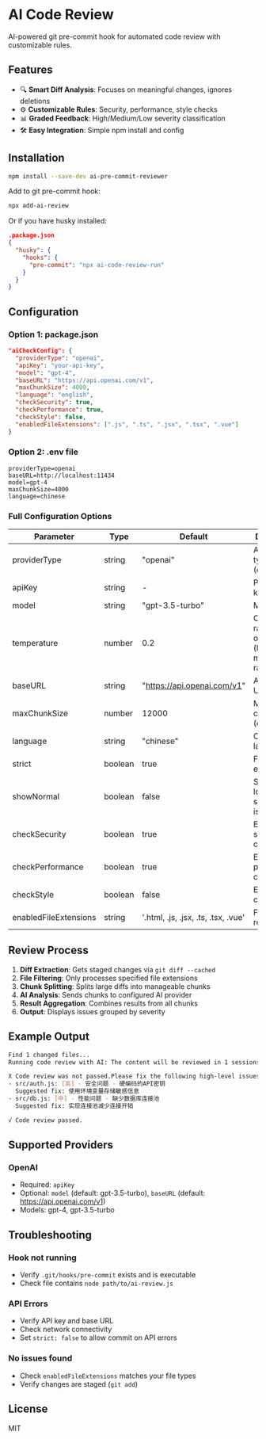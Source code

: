 # AI Code Review

AI-powered git pre-commit hook for automated code review with customizable rules.

## Features

- 🔍 **Smart Diff Analysis**: Focuses on meaningful changes, ignores deletions
- ⚙️ **Customizable Rules**: Security, performance, style checks
- 📊 **Graded Feedback**: High/Medium/Low severity classification
- 🛠 **Easy Integration**: Simple npm install and config

## Installation

```bash
npm install --save-dev ai-pre-commit-reviewer
```

Add to git pre-commit hook:

```bash
npx add-ai-review
```

Or if you have husky installed:

```JSON
.package.json
{
  "husky": {
    "hooks": {
      "pre-commit": "npx ai-code-review-run"
    }
  }
}
```

## Configuration

### Option 1: package.json

```json
"aiCheckConfig": {
  "providerType": "openai",
  "apiKey": "your-api-key",
  "model": "gpt-4",
  "baseURL": "https://api.openai.com/v1",
  "maxChunkSize": 4000,
  "language": "english",
  "checkSecurity": true,
  "checkPerformance": true,
  "checkStyle": false,
  "enabledFileExtensions": [".js", ".ts", ".jsx", ".tsx", ".vue"]
}
```

### Option 2: .env file

```env
providerType=openai
baseURL=http://localhost:11434
model=gpt-4
maxChunkSize=4000
language=chinese
```

### Full Configuration Options

| Parameter | Type | Default | Description |
|-----------|------|---------|-------------|
| providerType | string | "openai" | AI provider type (openai) |
| apiKey | string | - | Provider API key |
| model | string | "gpt-3.5-turbo" | Model name |
| temperature | number | 0.2 | Controls randomness of AI output (higher = more random) |
| baseURL | string | "https://api.openai.com/v1" | API base URL |
| maxChunkSize | number | 12000 | Max diff chunk size (characters) |
| language | string | "chinese" | Output language |
| strict | boolean | true | Fail on API errors |
| showNormal | boolean | false | Show low/medium severity issues |
| checkSecurity | boolean | true | Enable security checks |
| checkPerformance | boolean | true | Enable performance checks |
| checkStyle | boolean | false | Enable style checks |
| enabledFileExtensions | string | '.html, .js, .jsx, .ts, .tsx, .vue' | File types to review |

## Review Process

1. **Diff Extraction**: Gets staged changes via `git diff --cached`
2. **File Filtering**: Only processes specified file extensions
3. **Chunk Splitting**: Splits large diffs into manageable chunks
4. **AI Analysis**: Sends chunks to configured AI provider
5. **Result Aggregation**: Combines results from all chunks
6. **Output**: Displays issues grouped by severity

## Example Output

```bash
Find 1 changed files...
Running code review with AI: The content will be reviewed in 1 sessions for better accuracy.

X Code review was not passed.Please fix the following high-level issues and try again.
- src/auth.js: [高] - 安全问题 - 硬编码的API密钥
  Suggested fix: 使用环境变量存储敏感信息
- src/db.js: [中] - 性能问题 - 缺少数据库连接池
  Suggested fix: 实现连接池减少连接开销

√ Code review passed.

```

## Supported Providers

### OpenAI

- Required: `apiKey`
- Optional: `model` (default: gpt-3.5-turbo), `baseURL` (default: https://api.openai.com/v1)
- Models: gpt-4, gpt-3.5-turbo

## Troubleshooting

### Hook not running

- Verify `.git/hooks/pre-commit` exists and is executable
- Check file contains `node path/to/ai-review.js`

### API Errors
- Verify API key and base URL
- Check network connectivity
- Set `strict: false` to allow commit on API errors

### No issues found
- Check `enabledFileExtensions` matches your file types
- Verify changes are staged (`git add`)

## License

MIT
